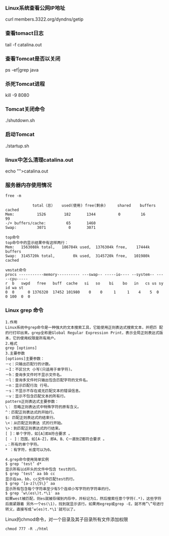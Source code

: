 ### Linux系统查看公网IP地址
curl members.3322.org/dyndns/getip

### 查看tomact日志
tail -f catalina.out 

### 查看Tomcat是否以关闭
ps -ef|grep java

### 杀死Tomcat进程
kill -9 8080

### Tomcat关闭命令
./shutdown.sh
### 启动Tomcat
./startup.sh
### linux中怎么清理catalina.out
echo "">catalina.out

### 服务器内存使用情况

```
free -m

            total（总）   used(使用) free(剩余)     shared    buffers     cached
Mem:          1526        182       1344          0         16         99
-/+ buffers/cache:         65       1460
Swap:         3071          0       3071

top命令
top命令中的显示结果中有这样两行：
Mem:   1563088k total,   186784k used,  1376304k free,    17444k buffers
Swap:  3145720k total,        0k used,  3145720k free,   101980k cached

vmstat命令
procs -----------memory---------- ---swap-- -----io---- --system-- -----cpu-----
r  b   swpd   free   buff  cache   si   so    bi    bo   in   cs us sy id wa st
0  0      0 1376320  17452 101980    0    0     1     1    4    5  0  0 100  0  0
```


### Linux grep 命令
```
1.作用
Linux系统中grep命令是一种强大的文本搜索工具，它能使用正则表达式搜索文本，并把匹 配的行打印出来。grep全称是Global Regular Expression Print，表示全局正则表达式版本，它的使用权限是所有用户。
2.格式
grep [options]
3.主要参数
[options]主要参数：
－c：只输出匹配行的计数。
－I：不区分大 小写(只适用于单字符)。
－h：查询多文件时不显示文件名。
－l：查询多文件时只输出包含匹配字符的文件名。
－n：显示匹配行及 行号。
－s：不显示不存在或无匹配文本的错误信息。
－v：显示不包含匹配文本的所有行。
pattern正则表达式主要参数：
\： 忽略正则表达式中特殊字符的原有含义。
^：匹配正则表达式的开始行。
$: 匹配正则表达式的结束行。
\<：从匹配正则表达 式的行开始。
\>：到匹配正则表达式的行结束。
[ ]：单个字符，如[A]即A符合要求 。
[ - ]：范围，如[A-Z]，即A、B、C一直到Z都符合要求 。
。：所有的单个字符。
* ：有字符，长度可以为0。
```

```
4.grep命令使用简单实例
$ grep ‘test’ d*
显示所有以d开头的文件中包含 test的行。
$ grep ‘test’ aa bb cc
显示在aa，bb，cc文件中匹配test的行。
$ grep ‘[a-z]\{5\}’ aa
显示所有包含每个字符串至少有5个连续小写字符的字符串的行。
$ grep ‘w\(es\)t.*\1′ aa
如果west被匹配，则es就被存储到内存中，并标记为1，然后搜索任意个字符(.*)，这些字符后面紧跟着 另外一个es(\1)，找到就显示该行。如果用egrep或grep -E，就不用”\”号进行转义，直接写成’w(es)t.*\1′就可以了。
```

Linux的chmod命令，对一个目录及其子目录所有文件添加权限

```
chmod 777 -R ./html
```
